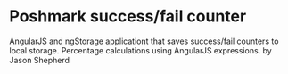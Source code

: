 # Poshmark success/fail counter

AngularJS and ngStorage applicationt that saves success/fail counters to local storage.
Percentage calculations using AngularJS expressions.
by Jason Shepherd
